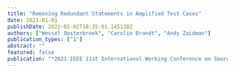```yaml
---
title: "Removing Redundant Statements in Amplified Test Cases"
date: 2021-01-01
publishDate: 2022-02-02T10:35:01.145128Z
authors: ["Wessel Oosterbroek", "Carolin Brandt", "Andy Zaidman"]
publication_types: ["1"]
abstract: ""
featured: false
publication: "*2021 IEEE 21st International Working Conference on Source Code Analysis and Manipulation (SCAM)*"
---
```


